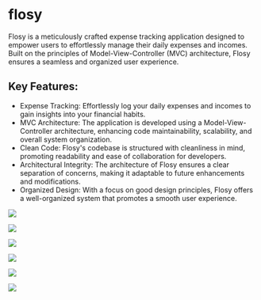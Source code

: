 # flosy
Flosy is a meticulously crafted expense tracking application designed to empower users to effortlessly manage their daily expenses and incomes. Built on the principles of Model-View-Controller (MVC) architecture, Flosy ensures a seamless and organized user experience.
## Key Features:
* Expense Tracking: Effortlessly log your daily expenses and incomes to gain insights into your financial habits.
* MVC Architecture: The application is developed using a Model-View-Controller architecture, enhancing code maintainability, scalability, and overall system organization.
* Clean Code: Flosy's codebase is structured with cleanliness in mind, promoting readability and ease of collaboration for developers.
* Architectural Integrity: The architecture of Flosy ensures a clear separation of concerns, making it adaptable to future enhancements and modifications.
* Organized Design: With a focus on good design principles, Flosy offers a well-organized system that promotes a smooth user experience.

![](https://github.com/ahmed-taha1/flosy/blob/main/screenshots/1.jpg)

![](https://github.com/ahmed-taha1/flosy/blob/main/screenshots/2.jpg)

![](https://github.com/ahmed-taha1/flosy/blob/main/screenshots/3.jpg)

![](https://github.com/ahmed-taha1/flosy/blob/main/screenshots/4.jpg)

![](https://github.com/ahmed-taha1/flosy/blob/main/screenshots/5.jpg)

![](https://github.com/ahmed-taha1/flosy/blob/main/screenshots/6.jpg)
